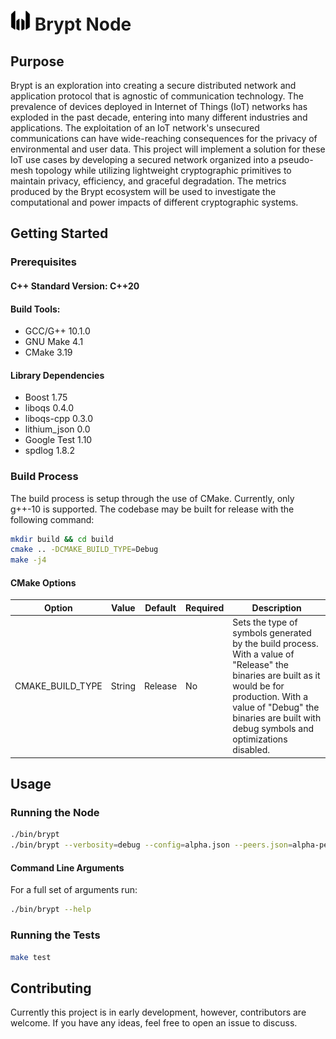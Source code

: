# <img src="images/brypt-logo.svg" alt="Brypt Logo" width="32px" height="32px"> Brypt Node

## Purpose
Brypt is an exploration into creating a secure distributed network and application protocol that is agnostic of communication technology. The prevalence of devices deployed in Internet of Things (IoT) networks has exploded in the past decade, entering into many different industries and applications. The exploitation of an IoT network's unsecured communications can have wide-reaching consequences for the privacy of environmental and user data. This project will implement a solution for these IoT use cases by developing a secured network organized into a pseudo-mesh topology while utilizing lightweight cryptographic primitives to maintain privacy, efficiency, and graceful degradation. The metrics produced by the Brypt ecosystem will be used to investigate the computational and power impacts of different cryptographic systems.

## Getting Started
### Prerequisites
#### C++ Standard Version: C++20
#### Build Tools:
- GCC/G++ 10.1.0
- GNU Make 4.1
- CMake 3.19
#### Library Dependencies
- Boost 1.75
- liboqs 0.4.0
- liboqs-cpp 0.3.0
- lithium_json 0.0
- Google Test 1.10
- spdlog 1.8.2
  
### Build Process
The build process is setup through the use of CMake. Currently, only g++-10 is supported. The codebase may be built for release with the following command:
```bash
mkdir build && cd build
cmake .. -DCMAKE_BUILD_TYPE=Debug
make -j4
```
#### CMake Options
| Option | Value | Default | Required | Description |
|-----------|-----------|-----------|-----------|-----------|
| CMAKE_BUILD_TYPE | String | Release | No | Sets the type of symbols generated by the build process. With a value of "Release" the binaries are built as it would be for production. With a value of "Debug" the binaries are built with debug symbols and optimizations disabled. |

## Usage
### Running the Node
```bash
./bin/brypt
./bin/brypt --verbosity=debug --config=alpha.json --peers.json=alpha-peers.json
```
#### Command Line Arguments
For a full set of arguments run:
```bash
./bin/brypt --help
```
### Running the Tests
```bash
make test
```

## Contributing
Currently this project is in early development, however, contributors are welcome. If you have any ideas, feel free to open an issue to discuss.
